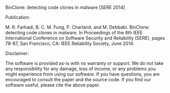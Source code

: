 BinClone: detecting code clones in malware [SERE 2014]

Publication:

M. R. Farhadi, B. C. M. Fung, P. Charland, and M. Debbabi. BinClone: detecting code clones in malware. In Proceedings of the 8th IEEE International Conference on Software Security and Reliability (SERE), pages 78-87, San Francisco, CA: IEEE Reliability Society, June 2014.

Disclaimer:

The software is provided as-is with no warranty or support. We do not take any responsibility for any damage, loss of income, or any problems you might experience from using our software. If you have questions, you are encouraged to consult the paper and the source code. If you find our software useful, please cite the above paper.
